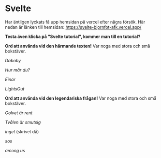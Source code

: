 # Svelte
Har äntligen lyckats få upp hemsidan på vercel efter några försök. Här nedan är länken till hemsidan: 
https://svelte-bjornfot-afk.vercel.app/

**Testa även klicka på "Svelte tutorial", kommer man till en tutorial?**

**Ord att använda vid den härmande texten!**
Var noga med stora och små bokstäver.

*Dababy*

*Hur mår du?*

*Einar*

*LightsOut*

**Ord att använda vid den legendariska frågan!**
Var noga med stora och små bokstäver.

*Golvet är rent*

*Tvålen är smutsig*

*inget* (skrivet då)

*sos*

*among us*


